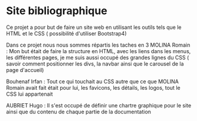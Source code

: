 # Site bibliographique
Ce projet a pour but de faire un site web en utilisant les outils tels que le HTML et le CSS ( possibilité d'utiliser Bootstrap4)

Dans ce projet nous nous sommes répartis les taches en 3
MOLINA Romain : Mon but était de faire la structure en HTML, avec les liens dans les menus, les différentes pages, je me suis aussi occupé des grandes lignes du CSS ( savoir comment positionner les divs, la navbar ainsi que le carousel de la page d'accueil)

Bouhenaf Irfan : Tout ce qui touchait au CSS autre que ce que MOLINA Romain avait fait était pour lui, les favicons, les détails, les logos, tout le CSS lui appartenait

AUBRIET Hugo : Il s'est occupé de définir une chartre graphique pour le site ainsi que du contenu de chaque partie de la documentation



